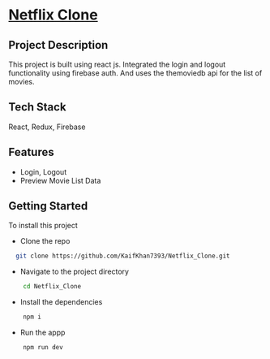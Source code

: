
# [Netflix Clone](https://netflix-clone-mauve-eight.vercel.app/)

## Project Description

This project is built using react js. Integrated the login and logout functionality using firebase auth.
And uses the themoviedb api for the list of movies.




## Tech Stack

React, Redux, Firebase


## Features

- Login, Logout
- Preview Movie List Data


## Getting Started

To install this project

- Clone the repo 
```bash
  git clone https://github.com/KaifKhan7393/Netflix_Clone.git
```
- Navigate to the project directory
```bash
    cd Netflix_Clone
```
- Install the dependencies
```bash
    npm i
```
- Run the appp
```bash
    npm run dev
```
    
